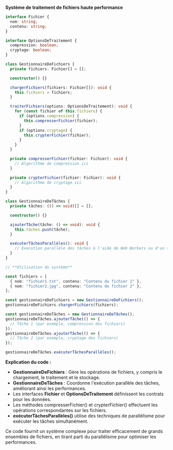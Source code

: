 **Système de traitement de fichiers haute performance**

```typescript
interface Fichier {
  nom: string;
  contenu: string;
}

interface OptionsDeTraitement {
  compression: boolean;
  cryptage: boolean;
}

class GestionnaireDeFichiers {
  private fichiers: Fichier[] = [];

  constructor() {}

  chargerFichiers(fichiers: Fichier[]): void {
    this.fichiers = fichiers;
  }

  traiterFichiers(options: OptionsDeTraitement): void {
    for (const fichier of this.fichiers) {
      if (options.compression) {
        this.compresserFichier(fichier);
      }
      if (options.cryptage) {
        this.crypterFichier(fichier);
      }
    }
  }

  private compresserFichier(fichier: Fichier): void {
    // Algorithme de compression ici
  }

  private crypterFichier(fichier: Fichier): void {
    // Algorithme de cryptage ici
  }
}

class GestionnaireDeTâches {
  private tâches: (() => void)[] = [];

  constructor() {}

  ajouterTâche(tâche: () => void): void {
    this.tâches.push(tâche);
  }

  exécuterTâchesParallèles(): void {
    // Execution parallèle des tâches à l'aide de Web Workers ou d'un thread pool dédié
  }
}

// **Utilisation du système**

const fichiers = [
  { nom: "fichier1.txt", contenu: "Contenu du fichier 1" },
  { nom: "fichier2.jpg", contenu: "Contenu du fichier 2" },
];

const gestionnaireDeFichiers = new GestionnaireDeFichiers();
gestionnaireDeFichiers.chargerFichiers(fichiers);

const gestionnaireDeTâches = new GestionnaireDeTâches();
gestionnaireDeTâches.ajouterTâche(() => {
  // Tâche 1 (par exemple, compression des fichiers)
});
gestionnaireDeTâches.ajouterTâche(() => {
  // Tâche 2 (par exemple, cryptage des fichiers)
});

gestionnaireDeTâches.exécuterTâchesParallèles();
```

**Explication du code :**

* **GestionnaireDeFichiers** : Gère les opérations de fichiers, y compris le chargement, le traitement et le stockage.
* **GestionnaireDeTâches** : Coordonne l'exécution parallèle des tâches, améliorant ainsi les performances.
* Les interfaces **Fichier** et **OptionsDeTraitement** définissent les contrats pour les données.
* Les méthodes compresserFichier() et crypterFichier() effectuent les opérations correspondantes sur les fichiers.
* **exécuterTâchesParallèles()** utilise des techniques de parallélisme pour exécuter les tâches simultanément.

Ce code fournit un système complexe pour traiter efficacement de grands ensembles de fichiers, en tirant parti du parallélisme pour optimiser les performances.